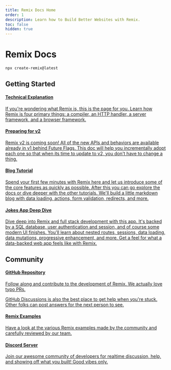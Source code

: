 ```yaml
---
title: Remix Docs Home
order: 1
description: Learn how to Build Better Websites with Remix.
toc: false
hidden: true
---
```


# Remix Docs

```sh
npx create-remix@latest
```

## Getting Started

<docs-cards>
  <a href="/docs/en/main/pages/technical-explanation" aria-label="Technical Explanation">
    <docs-card>
      <h4>Technical Explanation</h4>
      <p>If you're wondering what Remix is, this is the page for you. Learn how Remix is four primary things: a compiler, an HTTP handler, a server framework, and a browser framework.</p>
    </docs-card>
  </a>
  <a href="/docs/en/main/pages/v2" aria-label="Preparing for v2">
    <docs-card>
      <h4>Preparing for v2</h4> 
      <p>Remix v2 is coming soon! All of the new APIs and behaviors are available already in v1 behind Future Flags. This doc will help you incrementally adopt each one so that when its time to update to v2, you don't have to change a thing.</p>
    </docs-card>
  </a>
  <a href="/docs/en/main/tutorials/blog" aria-label="Developer Blog Tutorial">
    <docs-card>
      <h4>Blog Tutorial</h4>
      <p>Spend your first few minutes with Remix here and let us introduce some of the core features as quickly as possible. After this you can go explore the docs or dive deeper with the other tutorials. We'll build a little markdown blog with data loading, actions, form validation, redirects, and more.</p>
    </docs-card>
  </a>
  <a href="/docs/en/main/tutorials/jokes" aria-label="Jokes App Tutorial">
    <docs-card>
      <h4>Jokes App Deep Dive</h4> 
      <p>Dive deep into Remix and full stack development with this app. It's backed by a SQL database, user authentication and session, and of course some modern UI finishes. You'll learn about nested routes, sessions, data loading, data mutations, progressive enhancement, and more. Get a feel for what a data-backed web app feels like with Remix.</p>
    </docs-card>
  </a>
</docs-cards>

## Community

<docs-cards>
  <a href="https://rmx.as/github" aria-label="GitHub Repository">
    <docs-card>
      <h4>GitHub Repository</h4>
      <p>Follow along and contribute to the development of Remix. We actually love typo PRs.</p>
      <p>GitHub Discussions is also the best place to get help when you're stuck. Other folks can post answers for the next person to see.</p>
    </docs-card>
  </a>
  <a href="https://github.com/remix-run/examples" aria-label="Remix Examples">
    <docs-card>
      <h4>Remix Examples</h4>
      <p>Have a look at the various Remix examples made by the community and carefully reviewed by our team.</p>
    </docs-card>
  </a>
  <a href="https://rmx.as/discord" aria-label="Remix Discord">
    <docs-card>
      <h4>Discord Server</h4> 
      <p>Join our awesome community of developers for realtime discussion, help, and showing off what you built! Good vibes only.</p>
    </docs-card>
  </a>
</docs-cards>

[git-hub]: https://github.com/remix-run/remix
